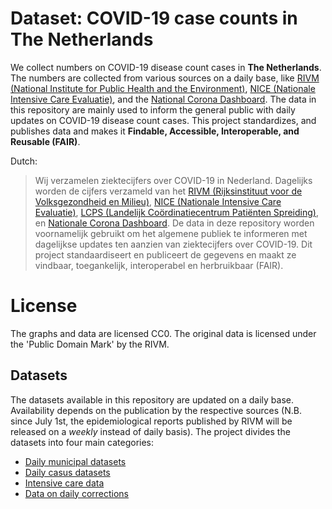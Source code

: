 # Dataset: COVID-19 case counts in The Netherlands

We collect numbers on COVID-19 disease count cases in **The Netherlands**. The numbers are collected from various sources on a daily base, like [RIVM (National Institute for Public Health and the Environment)](https://www.rivm.nl/nieuws/actuele-informatie-over-coronavirus), [NICE (Nationale Intensive Care Evaluatie)](https://www.stichting-nice.nl/), and the [National Corona Dashboard](https://coronadashboard.rijksoverheid.nl/). The data in this repository are mainly used to inform the general public with daily updates on COVID-19 disease count cases. This project standardizes, and publishes data and makes it **Findable, Accessible, Interoperable, and Reusable (FAIR)**.

Dutch:
> Wij verzamelen ziektecijfers over COVID-19 in Nederland. Dagelijks worden de cijfers verzameld van het [RIVM (Rijksinstituut voor de Volksgezondheid en Milieu)](https://www.rivm.nl/nieuws/actuele-informatie-over-coronavirus), [NICE (Nationale Intensive Care Evaluatie)](https://www.stichting-nice.nl/), [LCPS (Landelijk Coördinatiecentrum Patiënten Spreiding)](https://www.lcps.nu), en [Nationale Corona Dashboard](https://coronadashboard.rijksoverheid.nl/). De data in deze repository worden voornamelijk gebruikt om het algemene publiek te informeren met dagelijkse updates ten aanzien van ziektecijfers over COVID-19. Dit project standaardiseert en publiceert de gegevens en maakt ze vindbaar, toegankelijk, interoperabel en herbruikbaar (FAIR).

# License
The graphs and data are licensed CC0. The original data is licensed under the 'Public Domain Mark' by the RIVM.

## Datasets
The datasets available in this repository are updated on a daily base. Availability depends on the publication by the respective sources (N.B. since July 1st, the epidemiological reports published by RIVM will be released on a *weekly* instead of daily basis). The project divides the datasets into four main categories:

* [Daily municipal datasets](#daily_municipality_cumulative)
* [Daily casus datasets](#daily_total_cumulative)
* [Intensive care data](#data-nice)
* [Data on daily corrections](#corrections)